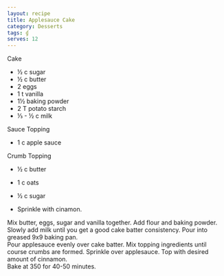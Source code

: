 ```yaml
---
layout: recipe
title: Applesauce Cake
category: Desserts
tags: ɠ
serves: 12
---
```

Cake

- ½ c sugar
- ½ c butter
- 2 eggs
- 1 t vanilla
- 1½ baking powder
- 2 T potato starch
- ⅓ - ½ c milk 

Sauce Topping

- 1 c apple sauce

Crumb Topping

- ½ c butter
- 1 c oats
- ½ c sugar

- Sprinkle with cinamon.

Mix butter, eggs, sugar and vanilla together.  Add flour and baking powder.  Slowly add milk until you get a good cake batter consistency.  Pour into greased 9x9 baking pan.  
Pour applesauce evenly over cake batter.
Mix topping ingredients until course crumbs are formed.  Sprinkle over applesauce.  Top with desired amount of cinnamon.  
Bake at 350 for 40-50 minutes.
